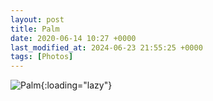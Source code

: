 ```yaml
---
layout: post
title: Palm
date: 2020-06-14 10:27 +0000
last_modified_at: 2024-06-23 21:55:25 +0000
tags: [Photos]
---
```


![Palm](//i.chenna.me/photos/prod/2020-06-14_10_27_07.jpg){:loading="lazy"}
